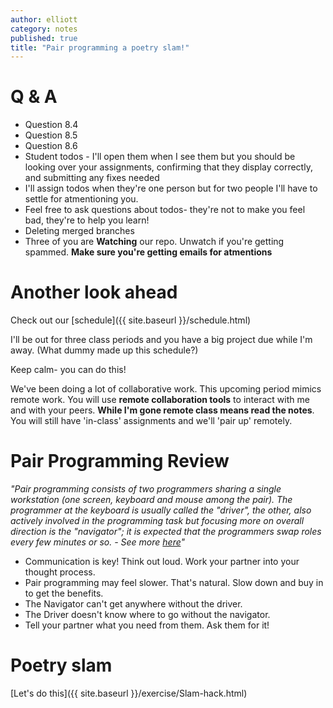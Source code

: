 ```yaml
---
author: elliott
category: notes
published: true
title: "Pair programming a poetry slam!"
---
```


# Q & A

* Question 8.4
* Question 8.5
* Question 8.6
* Student todos - I'll open them when I see them but you should be looking over your assignments, confirming that they display correctly, and submitting any fixes needed
* I'll assign todos when they're one person but for two people I'll have to settle for atmentioning you.
* Feel free to ask questions about todos- they're not to make you feel bad, they're to help you learn!
* Deleting merged branches
* Three of you are **Watching** our repo.  Unwatch if you're getting spammed.  **Make sure you're getting emails for atmentions**

# Another look ahead

Check out our [schedule]({{ site.baseurl }}/schedule.html)

I'll be out for three class periods and you have a big project due while I'm away. 
(What dummy made up this schedule?)

Keep calm- you can do this!  

We've been doing a lot of collaborative work.  This upcoming period mimics remote work.
You will use **remote collaboration tools** to interact with me and with your peers.
**While I'm gone remote class means read the notes**.  You will still have 'in-class'
assignments and we'll 'pair up' remotely.

# Pair Programming Review

*"Pair programming consists of two programmers sharing a single workstation (one screen, keyboard and mouse among the pair). The programmer at the keyboard is usually called the "driver", the other, also actively involved in the programming task but focusing more on overall direction is the "navigator"; it is expected that the programmers swap roles every few minutes or so. - See more [here](http://guide.agilealliance.org/guide/pairing.html)"*

* Communication is key!  Think out loud.  Work your partner into your thought process.
* Pair programming may feel slower.  That's natural.  Slow down and buy in to get the benefits.
* The Navigator can't get anywhere without the driver.  
* The Driver doesn't know where to go without the navigator.
* Tell your partner what you need from them.  Ask them for it!

# Poetry slam

[Let's do this]({{ site.baseurl }}/exercise/Slam-hack.html)